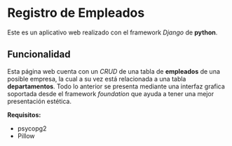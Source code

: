 # Registro de Empleados
Este es un aplicativo web realizado con el framework *Django* de **python**.


## Funcionalidad

Esta página web cuenta con un *CRUD* de una tabla de **empleados** de una posible empresa, la cual a su vez está relacionada a una tabla **departamentos**. Todo lo anterior se presenta mediante una interfaz grafica soportada desde el framework *foundation* que ayuda a tener una mejor presentación estética.

**Requisitos:**
- psycopg2
- Pillow
